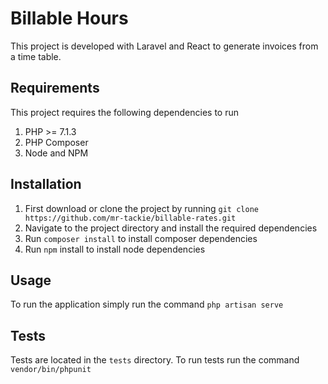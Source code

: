 # Billable Hours
This project is developed with Laravel and React to generate invoices from a time table.

## Requirements
This project requires the following dependencies to run 
1. PHP >= 7.1.3
2. PHP Composer 
3. Node and NPM 

## Installation
1. First download or clone the project by running `git clone https://github.com/mr-tackie/billable-rates.git`
2. Navigate to the project directory and install the required dependencies
3. Run `composer install` to install composer dependencies
4. Run `npm` install to install node dependencies

## Usage
To run the application simply run the command `php artisan serve`

## Tests
Tests are located in the `tests` directory. To run tests run the command `vendor/bin/phpunit`